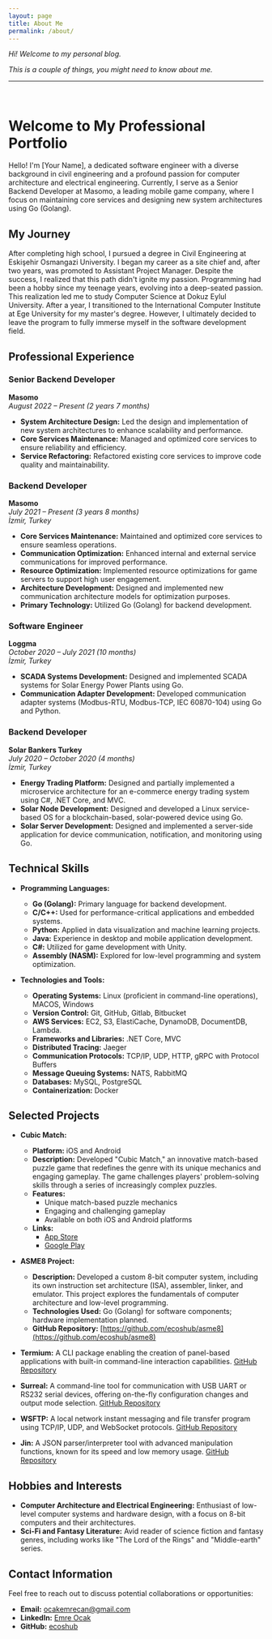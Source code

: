 ```yaml
---
layout: page
title: About Me
permalink: /about/
---
```


_Hi! Welcome to my personal blog._

_This is a couple of things, you might need to know about me._

---

<br>


# Welcome to My Professional Portfolio

Hello! I'm [Your Name], a dedicated software engineer with a diverse background in civil engineering and a profound passion for computer architecture and electrical engineering. Currently, I serve as a Senior Backend Developer at Masomo, a leading mobile game company, where I focus on maintaining core services and designing new system architectures using Go (Golang).

## My Journey

After completing high school, I pursued a degree in Civil Engineering at Eskişehir Osmangazi University. I began my career as a site chief and, after two years, was promoted to Assistant Project Manager. Despite the success, I realized that this path didn't ignite my passion. Programming had been a hobby since my teenage years, evolving into a deep-seated passion. This realization led me to study Computer Science at Dokuz Eylul University. After a year, I transitioned to the International Computer Institute at Ege University for my master's degree. However, I ultimately decided to leave the program to fully immerse myself in the software development field.

## Professional Experience

### Senior Backend Developer
**Masomo**  
*August 2022 – Present (2 years 7 months)*

- **System Architecture Design:** Led the design and implementation of new system architectures to enhance scalability and performance.
- **Core Services Maintenance:** Managed and optimized core services to ensure reliability and efficiency.
- **Service Refactoring:** Refactored existing core services to improve code quality and maintainability.

### Backend Developer
**Masomo**  
*July 2021 – Present (3 years 8 months)*  
*İzmir, Turkey*

- **Core Services Maintenance:** Maintained and optimized core services to ensure seamless operations.
- **Communication Optimization:** Enhanced internal and external service communications for improved performance.
- **Resource Optimization:** Implemented resource optimizations for game servers to support high user engagement.
- **Architecture Development:** Designed and implemented new communication architecture models for optimization purposes.
- **Primary Technology:** Utilized Go (Golang) for backend development.

### Software Engineer
**Loggma**  
*October 2020 – July 2021 (10 months)*  
*İzmir, Turkey*

- **SCADA Systems Development:** Designed and implemented SCADA systems for Solar Energy Power Plants using Go.
- **Communication Adapter Development:** Developed communication adapter systems (Modbus-RTU, Modbus-TCP, IEC 60870-104) using Go and Python.

### Backend Developer
**Solar Bankers Turkey**  
*July 2020 – October 2020 (4 months)*  
*İzmir, Turkey*

- **Energy Trading Platform:** Designed and partially implemented a microservice architecture for an e-commerce energy trading system using C#, .NET Core, and MVC.
- **Solar Node Development:** Designed and developed a Linux service-based OS for a blockchain-based, solar-powered device using Go.
- **Solar Server Development:** Designed and implemented a server-side application for device communication, notification, and monitoring using Go.


## Technical Skills

- **Programming Languages:**
  - **Go (Golang):** Primary language for backend development.
  - **C/C++:** Used for performance-critical applications and embedded systems.
  - **Python:** Applied in data visualization and machine learning projects.
  - **Java:** Experience in desktop and mobile application development.
  - **C#:** Utilized for game development with Unity.
  - **Assembly (NASM):** Explored for low-level programming and system optimization.

- **Technologies and Tools:**
  - **Operating Systems:** Linux (proficient in command-line operations), MACOS, Windows
  - **Version Control:** Git, GitHub, Gitlab, Bitbucket
  - **AWS Services:** EC2, S3, ElastiCache, DynamoDB, DocumentDB, Lambda.
  - **Frameworks and Libraries:** .NET Core, MVC
  - **Distributed Tracing:** Jaeger
  - **Communication Protocols:** TCP/IP, UDP, HTTP, gRPC with Protocol Buffers
  - **Message Queuing Systems:** NATS, RabbitMQ
  - **Databases:** MySQL, PostgreSQL
  - **Containerization:** Docker

## Selected Projects

- **Cubic Match:**
  - **Platform:** iOS and Android
  - **Description:** Developed "Cubic Match," an innovative match-based puzzle game that redefines the genre with its unique mechanics and engaging gameplay. The game challenges players' problem-solving skills through a series of increasingly complex puzzles.
  - **Features:**
    - Unique match-based puzzle mechanics
    - Engaging and challenging gameplay
    - Available on both iOS and Android platforms
  - **Links:**
    - [App Store](https://apps.apple.com/us/app/cubic-match-puzzle-game/id6733216385)
    - [Google Play](https://play.google.com/store/apps/details?id=com.solitudegames.RubikMatch&hl=en)

- **ASME8 Project:**
  - **Description:** Developed a custom 8-bit computer system, including its own instruction set architecture (ISA), assembler, linker, and emulator. This project explores the fundamentals of computer architecture and low-level programming.
  - **Technologies Used:** Go (Golang) for software components; hardware implementation planned.
  - **GitHub Repository:** [https://github.com/ecoshub/asme8](https://github.com/ecoshub/asme8)

- **Termium:** A CLI package enabling the creation of panel-based applications with built-in command-line interaction capabilities. [GitHub Repository](https://github.com/ecoshub/termium)

- **Surreal:** A command-line tool for communication with USB UART or RS232 serial devices, offering on-the-fly configuration changes and output mode selection. [GitHub Repository](https://github.com/ecoshub/surreal)

- **WSFTP:** A local network instant messaging and file transfer program using TCP/IP, UDP, and WebSocket protocols. [GitHub Repository](https://github.com/ecoshub/wsftp)

- **Jin:** A JSON parser/interpreter tool with advanced manipulation functions, known for its speed and low memory usage. [GitHub Repository](https://github.com/ecoshub/jin)

## Hobbies and Interests

- **Computer Architecture and Electrical Engineering:** Enthusiast of low-level computer systems and hardware design, with a focus on 8-bit computers and their architectures.
- **Sci-Fi and Fantasy Literature:** Avid reader of science fiction and fantasy genres, including works like "The Lord of the Rings" and "Middle-earth" series.


## Contact Information

Feel free to reach out to discuss potential collaborations or opportunities:

- **Email:** ocakemrecan@gmail.com
- **LinkedIn:** [Emre Ocak](https://www.linkedin.com/in/emre-ocak-9262131ab/)
- **GitHub:** [ecoshub](https://github.com/ecoshub)
